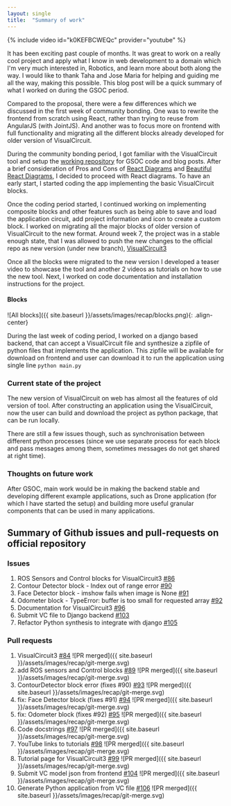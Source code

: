 ```yaml
---
layout: single
title:  "Summary of work"
---
```


{% include video id="k0KEFBCWEQc" provider="youtube" %}

It has been exciting past couple of months. It was great to work on a really cool project and apply what I know in web development to a domain which I'm very much interested in, Robotics, and learn more about both along the way. I would like to thank Taha and Jose Maria for helping and guiding me all the way, making this possible. This blog post will be a quick summary of what I worked on during the GSOC period.

Compared to the proposal, there were a few differences which we discussed in the first week of community bonding. One was to rewrite the frontend from scratch using React, rather than trying to reuse from AngularJS (with JointJS). And another was to focus more on frontend with full functionality and migrating all the different blocks already developed for older version of VisualCircuit. 

During the community bonding period, I got familiar with the VisualCircuit tool and setup the [working repository](https://github.com/TheRoboticsClub/gsoc2021-Suhas_Gopal) for GSOC code and blog posts. After a brief consideration of Pros and Cons of [React Diagrams](https://github.com/projectstorm/react-diagrams) and [Beautiful React Diagrams](https://github.com/beautifulinteractions/beautiful-react-diagrams), I decided to proceed with React diagrams. To have an early start, I started coding the app implementing the basic VisualCircuit blocks. 

Once the coding period started, I continued working on implementing composite blocks and other features such as being able to save and load the application circuit, add project information and icon to create a custom block. I worked on migrating all the major blocks of older version of VisualCircuit to the new format. Around week 7, the project was in a stable enough state, that I was allowed to push the new changes to the official repo as new version (under new branch), [VisualCircuit3](https://github.com/JdeRobot/VisualCircuit/tree/VisualCircuit3) 

Once all the blocks were migrated to the new version I developed a teaser video to showcase the tool and another 2 videos as tutorials on how to use the new tool. Next, I worked on code documentation and installation instructions for the project. 

#### Blocks
![All blocks]({{ site.baseurl }}/assets/images/recap/blocks.png){: .align-center}

During the last week of coding period, I worked on a django based backend, that can accept a VisualCircuit file and synthesize a zipfile of python files that implements the application. This zipfile will be available for download on frontend and user can download it to run the application using single line `python main.py`

### Current state of the project

The new version of VisualCircuit on web has almost all the features of old version of tool. After constructing an application using the VisualCircuit, now the user can build and download the project as python package, that can be run locally.

There are still a few issues though, such as synchronisation between different python processes (since we use separate process for each block and pass messages among them, sometimes messages do not get shared at right time).

### Thoughts on future work

After GSOC, main work would be in making the backend stable and developing different example applications, such as Drone application (for which I have started the setup) and building more useful granular components that can be used in many applications.



## Summary of Github issues and pull-requests on official repository

### Issues
1. ROS Sensors and Control blocks for VisualCircuit3 [#86](https://github.com/JdeRobot/VisualCircuit/issues/86)
2. Contour Detector block - Index out of range error [#90](https://github.com/JdeRobot/VisualCircuit/issues/90)
3. Face Detector block - imshow fails when image is None [#91](https://github.com/JdeRobot/VisualCircuit/issues/91)
4. Odometer block - TypeError: buffer is too small for requested array [#92](https://github.com/JdeRobot/VisualCircuit/issues/92)
5. Documentation for VisualCircuit3 [#96](https://github.com/JdeRobot/VisualCircuit/issues/96)
6. Submit VC file to Django backend [#103](https://github.com/JdeRobot/VisualCircuit/issues/103)
7. Refactor Python synthesis to integrate with django [#105](https://github.com/JdeRobot/VisualCircuit/issues/105)


### Pull requests
1. VisualCircuit3 [#84](https://github.com/JdeRobot/VisualCircuit/pull/84) ![PR merged]({{ site.baseurl }}/assets/images/recap/git-merge.svg)
2. add ROS sensors and Control blocks [#89](https://github.com/JdeRobot/VisualCircuit/pull/89) ![PR merged]({{ site.baseurl }}/assets/images/recap/git-merge.svg) 
3. ContourDetector block error (fixes #90) [#93](https://github.com/JdeRobot/VisualCircuit/pull/93) ![PR merged]({{ site.baseurl }}/assets/images/recap/git-merge.svg) 
4. fix: Face Detector block (fixes #91) [#94](https://github.com/JdeRobot/VisualCircuit/pull/94) ![PR merged]({{ site.baseurl }}/assets/images/recap/git-merge.svg) 
5. fix: Odometer block (fixes #92) [#95](https://github.com/JdeRobot/VisualCircuit/pull/95) ![PR merged]({{ site.baseurl }}/assets/images/recap/git-merge.svg) 
6. Code docstrings [#97](https://github.com/JdeRobot/VisualCircuit/pull/97) ![PR merged]({{ site.baseurl }}/assets/images/recap/git-merge.svg) 
7. YouTube links to tutorials [#98](https://github.com/JdeRobot/VisualCircuit/pull/98) ![PR merged]({{ site.baseurl }}/assets/images/recap/git-merge.svg) 
9. Tutorial page for VisualCircuit3 [#99](https://github.com/JdeRobot/VisualCircuit/pull/99) ![PR merged]({{ site.baseurl }}/assets/images/recap/git-merge.svg) 
10. Submit VC model json from frontend [#104](https://github.com/JdeRobot/VisualCircuit/pull/104) ![PR merged]({{ site.baseurl }}/assets/images/recap/git-merge.svg) 
11. Generate Python application from VC file [#106](https://github.com/JdeRobot/VisualCircuit/pull/106) ![PR merged]({{ site.baseurl }}/assets/images/recap/git-merge.svg) 